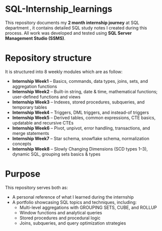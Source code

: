 # SQL-Internship_learnings

This repository documents my **2 month internship journey** at SQL department , it contains detailed SQL study notes I created during this process.
All work was developed and tested using **SQL Server Management Studio (SSMS)**.

# Repository structure
It is structured into 8 weekly modules which are as follow:

- **Internship Week1** – Basics, commands, data types, joins, sets, and aggregation functions
- **Internship Week2** – Built-in string, date & time, mathematical functions; user-defined functions and views
- **Internship Week3** – Indexes, stored procedures, subqueries, and temporary tables
- **Internship Week4** – Triggers, DML triggers, and instead-of triggers
- **Internship Week5** – Derived tables, common expressions, CTE basics, updatable and recursive CTEs
- **Internship Week6** – Pivot, unpivot, error handling, transactions, and merge statements
- **Internship Week7** – Star schema, snowflake schema, normalization concepts
- **Internship Week8** – Slowly Changing Dimensions (SCD types 1–3), dynamic SQL, grouping sets basics & types

# Purpose
This repository serves both as:
- A personal reference of what I learned during the internship
- A portfolio showcasing SQL topics and techniques, including:
  - Multi-level aggregations with GROUPING SETS, CUBE, and ROLLUP
  - Window functions and analytical queries
  - Stored procedures and procedural logic
  - Joins, subqueries, and query optimization strategies

